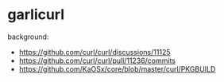 # garlicurl

background:
- https://github.com/curl/curl/discussions/11125
- https://github.com/curl/curl/pull/11236/commits
- https://github.com/KaOSx/core/blob/master/curl/PKGBUILD
